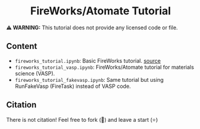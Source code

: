 <h1 align="center">FireWorks/Atomate Tutorial</h1>

**:warning: WARNING:** This tutorial does not provide any licensed code or file.

## Content

- `fireworks_tutorial.ipynb`: Basic FireWorks tutorial. [source](https://materialsproject.github.io/fireworks/)
- `fireworks_tutorial_vasp.ipynb`: FireWorks/Atomate tutorial for materials science (VASP).
- `fireworks_tutorial_fakevasp.ipynb`: Same tutorial but using RunFakeVasp (FireTask) instead of VASP code.

## Citation

There is not citation! Feel free to fork (:fork_and_knife:) and leave a start (:star:)
